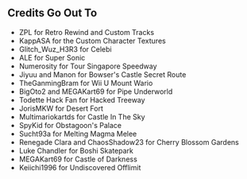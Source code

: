 ## Credits Go Out To

- ZPL for Retro Rewind and Custom Tracks
- KappASA for the Custom Character Textures
- Glitch_Wuz_H3R3 for Celebi
- ALE for Super Sonic
- Numerosity for Tour Singapore Speedway
- Jiyuu and Manon for Bowser's Castle Secret Route
- TheGanmingBram for Wii U Mount Wario
- BigOto2 and MEGAKart69 for Pipe Underworld
- Todette Hack Fan for Hacked Treeway
- JorisMKW for Desert Fort
- Multimariokartds for Castle In The Sky
- SpyKid for Obstagoon's Palace
- Sucht93a for Melting Magma Melee
- Renegade Clara and ChaosShadow23 for Cherry Blossom Gardens
- Luke Chandler for Boshi Skatepark
- MEGAKart69 for Castle of Darkness
- Keiichi1996 for Undiscovered Offlimit
